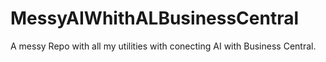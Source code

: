 # MessyAIWhithALBusinessCentral
A messy Repo with all my utilities with conecting AI with Business Central.
